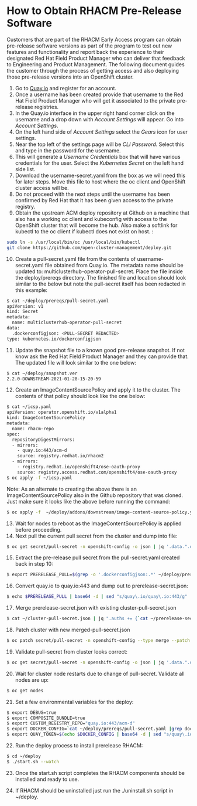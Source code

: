 # How to Obtain RHACM Pre-Release Software

Customers that are part of the RHACM Early Access program can obtain pre-release software versions as part of the program to test out new features and functionality and report back the experience to their designated Red Hat Field Product Manager who can deliver that feedback to Engineering and Product Management.  The following document guides the customer through the process of getting access and also deploying those pre-release versions into an OpenShift cluster.

1) Go to [Quay.io](https://quay.io) and register for an account.
2) Once a username has been created provide that username to the Red Hat Field Product Manager who will get it associated to the private pre-release registries.
3) In the Quay.io interface in the upper right hand corner click on the username and a drop down with *Account Settings* will appear.  Go into *Account Settings*.
4) On the left hand side of *Account Settings* select the *Gears* icon for user settings.
5) Near the top left of the settings page will be *CLI Password*.  Select this and type in the password for the username.
6) This will generate a *Username Credentials* box that will have various credentials for the user.  Select the *Kubernetes Secret* on the left hand side list.
7) Download the username-secret.yaml from the box as we will need this for later steps.   Move this file to host where the oc client and OpenShift cluster access will be. 
8) Do not proceed with the next steps until the username has been confirmed by Red Hat that it has been given access to the private registry.
9) Obtain the upstream ACM deploy repository at Github on a machine that also has a working oc client and kubeconfig with access to the OpenShift cluster that will become the hub.  Also make a softlink for kubectl to the oc client if kubectl does not exist on host. :
~~~bash
sudo ln -s /usr/local/bin/oc /usr/local/bin/kubectl
git clone https://github.com/open-cluster-management/deploy.git
~~~
10) Create a pull-secret.yaml file from the contents of username-secret.yaml file obtained from Quay.io.  The metadata name should be updated to: multiclusterhub-operator-pull-secret.  Place the file inside the deploy/prereqs directory.  The finished file and location should look similar to the below but note the pull-secret itself has been redacted in this example:
~~~bash
$ cat ~/deploy/prereqs/pull-secret.yaml 
apiVersion: v1
kind: Secret
metadata:
  name: multiclusterhub-operator-pull-secret
data:
  .dockerconfigjson: <PULL-SECRET REDACTED>
type: kubernetes.io/dockerconfigjson
~~~
11) Update the snapshot file to a known good pre-release snapshot.  If not know ask the Red Hat Field Product Manager and they can provide that.  The updated file will look similar to the one below:
~~~bash
$ cat ~/deploy/snapshot.ver 
2.2.0-DOWNSTREAM-2021-01-28-15-20-59
~~~
12) Create an ImageContentSourcePolicy and apply it to the cluster.  The contents of that policy should look like the one below:
~~~bash
$ cat ~/icsp.yaml
apiVersion: operator.openshift.io/v1alpha1
kind: ImageContentSourcePolicy
metadata:
  name: rhacm-repo
spec:
  repositoryDigestMirrors:
  - mirrors:
    - quay.io:443/acm-d
    source: registry.redhat.io/rhacm2
  - mirrors:
    - registry.redhat.io/openshift4/ose-oauth-proxy
    source: registry.access.redhat.com/openshift4/ose-oauth-proxy
$ oc apply -f ~/icsp.yaml
~~~
Note:  As an alternate to creating the above there is an ImageContentSourcePolicy also in the Github repository that was cloned.  Just make sure it looks like the above before running the command:
~~~bash
$ oc apply -f  ~/deploy/addons/downstream/image-content-source-policy.yaml
~~~
13) Wait for nodes to reboot as the ImageContentSourcePolicy is applied before proceeding.
14) Next pull the current pull secret from the cluster and dump into file:
~~~bash
$ oc get secret/pull-secret -n openshift-config -o json | jq '.data.".dockerconfigjson"' | tr -d '"' | base64 -d > ~/cluster-pull-secret.json
~~~
15) Extract the pre-release pull secret from the pull-secret.yaml created back in step 10:
~~~bash
$ export PRERELEASE_PULL=$(grep -o '.dockerconfigjson:.*' ~/deploy/prereqs/pull-secret.yaml | cut -f2- -d: | sed 's/^[ \t]*//;s/[ \t]*$//')
~~~
16) Convert quay.io to quay.io:443 and dump out to prerelease-secret.json:
~~~bash
$ echo $PRERELEASE_PULL | base64 -d | sed "s/quay\.io/quay\.io:443/g" | tail -n +3 | head -n -2 > ~/prerelease-secret.json
~~~
17) Merge prerelease-secret.json with existing cluster-pull-secret.json
~~~bash
$ cat ~/cluster-pull-secret.json | jq ".auths += {`cat ~/prerelease-secret.json`}" > ~/merged-pull-secret.json
~~~
18) Patch cluster with new merged-pull-secret.json
~~~bash
$ oc patch secret/pull-secret -n openshift-config --type merge --patch '{"data":{".dockerconfigjson":"'$(cat ~/merged-pull-secret.json | tr -d '[:space:]' | base64 -w 0)'"}}'
~~~
19) Validate pull-secret from cluster looks correct:
~~~bash
$ oc get secret/pull-secret -n openshift-config -o json | jq '.data.".dockerconfigjson"' | tr -d '"' | base64 -d | python3 -m json.tool
~~~
20) Wait for cluster node restarts due to change of pull-secret.  Validate all nodes are up:
~~~bash
$ oc get nodes
~~~
21) Set a few environmental variables for the deploy:
~~~bash
$ export DEBUG=true
$ export COMPOSITE_BUNDLE=true
$ export CUSTOM_REGISTRY_REPO="quay.io:443/acm-d"
$ export DOCKER_CONFIG=`cat ~/deploy/prereqs/pull-secret.yaml |grep dockerconfigjson:|cut -d: -f2|tr -d '[:space:]'`
$ export QUAY_TOKEN=$(echo $DOCKER_CONFIG | base64 -d | sed "s/quay\.io/quay\.io:443/g" | base64 -w 0)
~~~
22) Run the deploy process to install prerelease RHACM:
~~~bash
$ cd ~/deploy
$ ./start.sh --watch
~~~
23) Once the start.sh script completes the RHACM components should be installed and ready to use.

24) If RHACM should be uninstalled just run the ./uninstall.sh script in ~/deploy.
